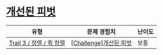 # [개선된 피벗](https://en.codetree.ai/trails/complete/curated-cards/challenge-quick-sort-pivot)

|유형|문제 경험치|난이도|
|---|---|---|
|[Trail 3 / 정렬 / 퀵 정렬](https://www.codetree.ai/trail-info/novice-high/)|[[Challenge]개선된 피벗](https://www.codetree.ai/trails/complete/curated-cards/challenge-quick-sort-pivot/)|보통|

